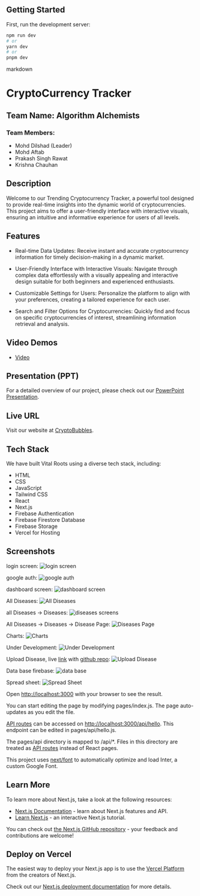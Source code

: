 ## Getting Started

First, run the development server:

```bash
npm run dev
# or
yarn dev
# or
pnpm dev
```



markdown
# CryptoCurrency Tracker

## Team Name: Algorithm Alchemists

### Team Members:
- Mohd Dilshad (Leader)
- Mohd Aftab
- Prakash Singh Rawat
- Krishna Chauhan

## Description
Welcome to our Trending Cryptocurrency Tracker, a powerful tool designed to provide real-time insights into the dynamic world of cryptocurrencies. This project aims to offer a user-friendly interface with interactive visuals, ensuring an intuitive and informative experience for users of all levels.

## Features
- Real-time Data Updates:
Receive instant and accurate cryptocurrency information for timely decision-making in a dynamic market.

- User-Friendly Interface with Interactive Visuals:
Navigate through complex data effortlessly with a visually appealing and interactive design suitable for both beginners and experienced enthusiasts.

- Customizable Settings for Users:
Personalize the platform to align with your preferences, creating a tailored experience for each user.

- Search and Filter Options for Cryptocurrencies:
Quickly find and focus on specific cryptocurrencies of interest, streamlining information retrieval and analysis.

## Video Demos
- [Video ]((https://youtu.be/I1nl7jY9VMM))

## Presentation (PPT)
For a detailed overview of our project, please check out our [PowerPoint Presentation](https://docs.google.com/presentation/d/1zMQS4eyLGuNOtmT97g692U4B7F5zRqvjBhUvIi1alE/edit?usp=sharing).

## Live URL
Visit our website at [CryptoBubbles](https://crypto-bubble.vercel.app/).



## Tech Stack
We have built Vital Roots using a diverse tech stack, including:
- HTML
- CSS
- JavaScript
- Tailwind CSS
- React
- Next.js
- Firebase Authentication
- Firebase Firestore Database
- Firebase Storage
- Vercel for Hosting

## Screenshots
login screen:
![login screen](/screenshots/login%20screen.png)

google auth:
![google auth](/screenshots/google%20auth.png)

dashboard screen:
![dashboard screen](/screenshots/dashboard.png)

All Diseases:
![All Diseases](/screenshots/all%20diseases.png)

all Diseases -> Diseases:
![diseases screens](/screenshots/diseases.png)

All Diseases -> Diseases -> Disease Page:
![Diseases Page](/screenshots/disease%20page.png)

Charts:
![Charts](/screenshots/charts%20page.png)

Under Development:
![Under Development](/screenshots/under%20development.png)

Upload Disease, live [link](https://vitals-roots-backend.vercel.app/create-ctgs) with [github repo](https://github.com/lytcode404/vitals-roots-backend):
![Upload Disease](/screenshots/upload%20disease.png)

Data base firebase:
![data base](/screenshots/data%20base.png)

Spread sheet:
![Spread Sheet](/screenshots/spread%20sheet.png)


Open [http://localhost:3000](http://localhost:3000) with your browser to see the result.

You can start editing the page by modifying pages/index.js. The page auto-updates as you edit the file.

[API routes](https://nextjs.org/docs/api-routes/introduction) can be accessed on [http://localhost:3000/api/hello](http://localhost:3000/api/hello). This endpoint can be edited in pages/api/hello.js.

The pages/api directory is mapped to /api/*. Files in this directory are treated as [API routes](https://nextjs.org/docs/api-routes/introduction) instead of React pages.

This project uses [next/font](https://nextjs.org/docs/basic-features/font-optimization) to automatically optimize and load Inter, a custom Google Font.

## Learn More

To learn more about Next.js, take a look at the following resources:

- [Next.js Documentation](https://nextjs.org/docs) - learn about Next.js features and API.
- [Learn Next.js](https://nextjs.org/learn) - an interactive Next.js tutorial.

You can check out [the Next.js GitHub repository](https://github.com/vercel/next.js/) - your feedback and contributions are welcome!

## Deploy on Vercel

The easiest way to deploy your Next.js app is to use the [Vercel Platform](https://vercel.com/new?utm_medium=default-template&filter=next.js&utm_source=create-next-app&utm_campaign=create-next-app-readme) from the creators of Next.js.

Check out our [Next.js deployment documentation](https://nextjs.org/docs/deployment) for more details.
